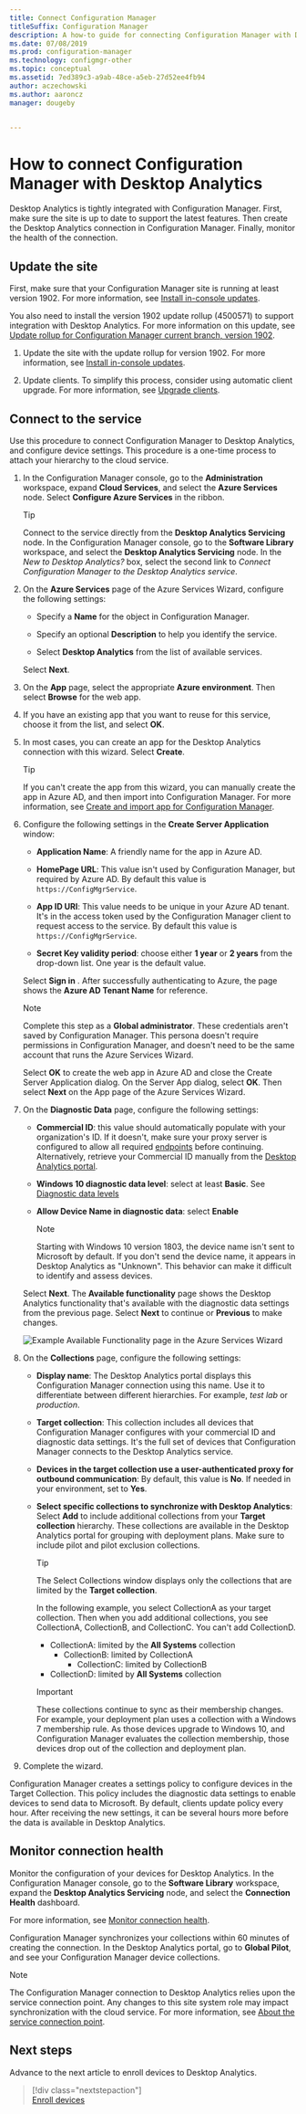 ```yaml
---
title: Connect Configuration Manager
titleSuffix: Configuration Manager
description: A how-to guide for connecting Configuration Manager with Desktop Analytics.
ms.date: 07/08/2019
ms.prod: configuration-manager
ms.technology: configmgr-other
ms.topic: conceptual
ms.assetid: 7ed389c3-a9ab-48ce-a5eb-27d52ee4fb94
author: aczechowski
ms.author: aaroncz
manager: dougeby


---
```


# How to connect Configuration Manager with Desktop Analytics

Desktop Analytics is tightly integrated with Configuration Manager. First, make sure the site is up to date to support the latest features. Then create the Desktop Analytics connection in Configuration Manager. Finally, monitor the health of the connection.


## <a name="bkmk_hotfix"></a> Update the site

First, make sure that your Configuration Manager site is running at least version 1902. For more information, see [Install in-console updates](/sccm/core/servers/manage/install-in-console-updates).

You also need to install the version 1902 update rollup (4500571) to support integration with Desktop Analytics. For more information on this update, see [Update rollup for Configuration Manager current branch, version 1902](https://support.microsoft.com/help/4500571).

1. Update the site with the update rollup for version 1902. For more information, see [Install in-console updates](/sccm/core/servers/manage/install-in-console-updates).  

2. Update clients. To simplify this process, consider using automatic client upgrade. For more information, see [Upgrade clients](/sccm/core/clients/manage/upgrade/upgrade-clients#automatic-client-upgrade).  



## <a name="bkmk_connect"></a> Connect to the service

Use this procedure to connect Configuration Manager to Desktop Analytics, and configure device settings. This procedure is a one-time process to attach your hierarchy to the cloud service.  

1. In the Configuration Manager console, go to the **Administration** workspace, expand **Cloud Services**, and select the **Azure Services** node. Select **Configure Azure Services** in the ribbon.  

    > [!Tip]  
    > Connect to the service directly from the **Desktop Analytics Servicing** node. In the Configuration Manager console, go to the **Software Library** workspace, and select the **Desktop Analytics Servicing** node. In the *New to Desktop Analytics?* box, select the second link to *Connect Configuration Manager to the Desktop Analytics service*.  

2. On the **Azure Services** page of the Azure Services Wizard, configure the following settings:  

    - Specify a **Name** for the object in Configuration Manager.  

    - Specify an optional **Description** to help you identify the service.  

    - Select **Desktop Analytics** from the list of available services.  
  
   Select **Next**.  

3. On the **App** page, select the appropriate **Azure environment**. Then select **Browse** for the web app.  

4. If you have an existing app that you want to reuse for this service, choose it from the list, and select **OK**.  

5. In most cases, you can create an app for the Desktop Analytics connection with this wizard. Select **Create**.<!-- 3572123 -->  

    > [!Tip]  
    > If you can't create the app from this wizard, you can manually create the app in Azure AD, and then import into Configuration Manager. For more information, see [Create and import app for Configuration Manager](/sccm/desktop-analytics/troubleshooting#create-and-import-app-for-configuration-manager).  

6. Configure the following settings in the **Create Server Application** window:  

    - **Application Name**: A friendly name for the app in Azure AD.

    - **HomePage URL**: This value isn't used by Configuration Manager, but required by Azure AD. By default this value is `https://ConfigMgrService`.  

    - **App ID URI**: This value needs to be unique in your Azure AD tenant. It's in the access token used by the Configuration Manager client to request access to the service. By default this value is `https://ConfigMgrService`.  

    - **Secret Key validity period**: choose either **1 year** or **2 years** from the drop-down list. One year is the default value.  

    Select **Sign in** . After successfully authenticating to Azure, the page shows the **Azure AD Tenant Name** for reference.
        
    > [!Note]  
    > Complete this step as a **Global administrator**. These credentials aren't saved by Configuration Manager. This persona doesn't require permissions in Configuration Manager, and doesn't need to be the same account that runs the Azure Services Wizard.  

    Select **OK** to create the web app in Azure AD and close the Create Server Application dialog. On the Server App dialog, select **OK**. Then select **Next** on the App page of the Azure Services Wizard.  

7. On the **Diagnostic Data** page, configure the following settings:  

    - **Commercial ID**: this value should automatically populate with your organization's ID. If it doesn't, make sure your proxy server is configured to allow all required [endpoints](/sccm/desktop-analytics/enable-data-sharing#endpoints) before continuing. Alternatively, retrieve your Commercial ID manually from the [Desktop Analytics portal](/sccm/desktop-analytics/monitor-connection-health#bkmk_ViewCommercialID).  

    - **Windows 10 diagnostic data level**: select at least **Basic**. See [Diagnostic data levels](/sccm/desktop-analytics/enable-data-sharing#diagnostic-data-levels)
  
    - **Allow Device Name in diagnostic data**: select **Enable**  

        > [!Note]  
        > Starting with Windows 10 version 1803, the device name isn't sent to Microsoft by default. If you don't send the device name, it appears in Desktop Analytics as "Unknown". This behavior can make it difficult to identify and assess devices.  

   Select **Next**. The **Available functionality** page shows the Desktop Analytics functionality that's available with the diagnostic data settings from the previous page. Select **Next** to continue or **Previous** to make changes.  

    ![Example Available Functionality page in the Azure Services Wizard](media/available-functionality.png)

8. On the **Collections** page, configure the following settings:  

    - **Display name**: The Desktop Analytics portal displays this Configuration Manager connection using this name. Use it to differentiate between different hierarchies. For example, *test lab* or *production*.  

    - **Target collection**: This collection includes all devices that Configuration Manager configures with your commercial ID and diagnostic data settings. It's the full set of devices that Configuration Manager connects to the Desktop Analytics service.  

    - **Devices in the target collection use a user-authenticated proxy for outbound communication**: By default, this value is **No**. If needed in your environment, set to **Yes**.  

    - **Select specific collections to synchronize with Desktop Analytics**: Select **Add** to include additional collections from your **Target collection** hierarchy. These collections are available in the Desktop Analytics portal for grouping with deployment plans. Make sure to include pilot and pilot exclusion collections.  <!-- 4097528 -->  

        > [!Tip]  
        > The Select Collections window displays only the collections that are limited by the **Target collection**.
        >
        > In the following example, you select CollectionA as your target collection. Then when you add additional collections, you see CollectionA, CollectionB, and CollectionC. You can't add CollectionD.
        >
        > - CollectionA: limited by the **All Systems** collection
        >     - CollectionB: limited by CollectionA
        >         - CollectionC: limited by CollectionB
        > - CollectionD: limited by **All Systems** collection

        > [!Important]  
        > These collections continue to sync as their membership changes. For example, your deployment plan uses a collection with a Windows 7 membership rule. As those devices upgrade to Windows 10, and Configuration Manager evaluates the collection membership, those devices drop out of the collection and deployment plan.  


9. Complete the wizard.  

Configuration Manager creates a settings policy to configure devices in the Target Collection. This policy includes the diagnostic data settings to enable devices to send data to Microsoft. By default, clients update policy every hour. After receiving the new settings, it can be several hours more before the data is available in Desktop Analytics.



## <a name="bkmk_monitor"></a> Monitor connection health

Monitor the configuration of your devices for Desktop Analytics. In the Configuration Manager console, go to the **Software Library** workspace, expand the **Desktop Analytics Servicing** node, and select the **Connection Health** dashboard.  

For more information, see [Monitor connection health](/sccm/desktop-analytics/monitor-connection-health).

Configuration Manager synchronizes your collections within 60 minutes of creating the connection. In the Desktop Analytics portal, go to  **Global Pilot**, and see your Configuration Manager device collections.

> [!NOTE]
> The Configuration Manager connection to Desktop Analytics relies upon the service connection point. Any changes to this site system role may impact synchronization with the cloud service. For more information, see [About the service connection point](/configmgr/core/servers/deploy/configure/about-the-service-connection-point#bkmk_move).

## Next steps

Advance to the next article to enroll devices to Desktop Analytics.
> [!div class="nextstepaction"]  
> [Enroll devices](/sccm/desktop-analytics/enroll-devices)  
